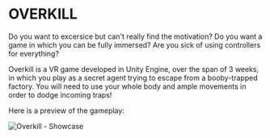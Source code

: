 # OVERKILL

Do you want to excersice but can't really find the motivation?
Do you want a game in which you can be fully immersed?
Are you sick of using controllers for everything?

Overkill is a VR game developed in Unity Engine, over the span of 3 weeks, in which you play as a secret agent trying to escape from a booby-trapped factory. 
You will need to use your whole body and ample movements in order to dodge incoming traps!

Here is a preview of the gameplay:

![Overkill - Showcase](https://github.com/user-attachments/assets/c7a03547-bda1-4c87-93a6-ebcfd75761a0)

